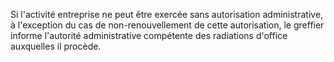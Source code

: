 
  
Si l'activité entreprise ne peut être exercée sans autorisation administrative, à l'exception du cas de non-renouvellement de cette autorisation, le greffier informe l'autorité administrative compétente des radiations d'office auxquelles il procède.

